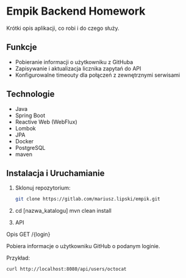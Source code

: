 # Empik Backend Homework

Krótki opis aplikacji, co robi i do czego służy.

## Funkcje

- Pobieranie informacji o użytkowniku z GitHuba
- Zapisywanie i aktualizacja licznika zapytań do API
- Konfigurowalne timeouty dla połączeń z zewnętrznymi serwisami

## Technologie

- Java
- Spring Boot
- Reactive Web (WebFlux)
- Lombok
- JPA
- Docker
- PostgreSQL
- maven


## Instalacja i Uruchamianie

1. Sklonuj repozytorium:
   ```sh
   git clone https://gitlab.com/mariusz.lipski/empik.git

2. cd [nazwa_katalogu]
   mvn clean install
   
3. API

 Opis
 GET /{login}

Pobiera informacje o użytkowniku GitHub o podanym loginie.

Przykład:

````
curl http://localhost:8080/api/users/octocat
````
